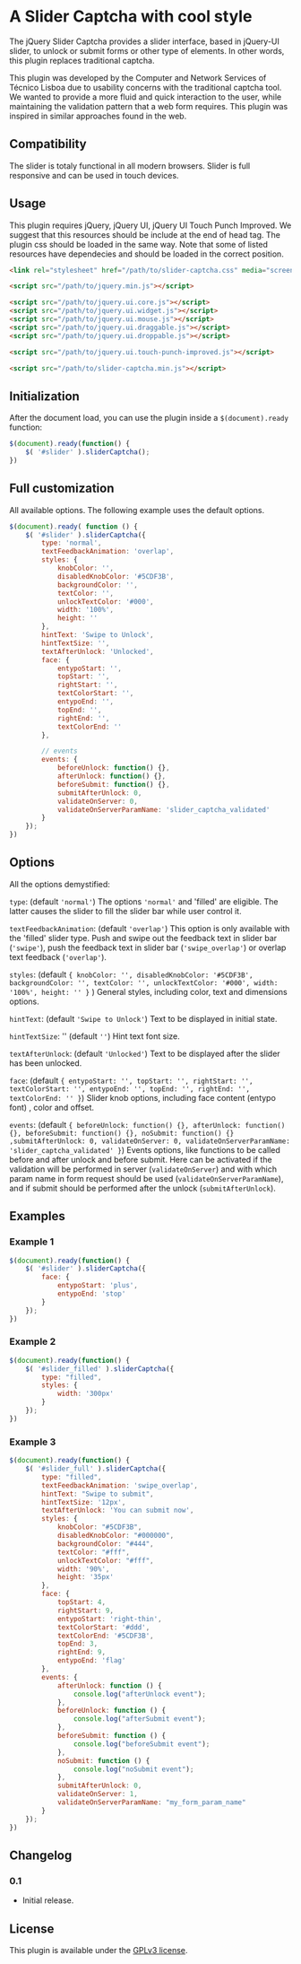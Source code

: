 A Slider Captcha with cool style
========================

The jQuery Slider Captcha provides a slider interface, based in jQuery-UI slider, to unlock or submit forms or other type of elements. In other words, this plugin replaces traditional captcha. 

This plugin was developed by the Computer and Network Services of Técnico Lisboa due to usability concerns with the traditional captcha tool. We wanted to provide a more fluid and quick interaction to the user, while maintaining the validation pattern that a web form requires. This plugin was inspired in similar approaches found in the web.


## Compatibility

The slider is totaly functional in all modern browsers. Slider is full responsive and can be used in touch devices.


## Usage

This plugin requires jQuery, jQuery UI, jQuery UI Touch Punch Improved. We suggest that this resources should be include at the end of head tag. The plugin css should be loaded in the same way. Note that some of listed resources have dependecies and should be loaded in the correct position.

```html
<link rel="stylesheet" href="/path/to/slider-captcha.css" media="screen">

<script src="/path/to/jquery.min.js"></script>

<script src="/path/to/jquery.ui.core.js"></script>
<script src="/path/to/jquery.ui.widget.js"></script>
<script src="/path/to/jquery.ui.mouse.js"></script>
<script src="/path/to/jquery.ui.draggable.js"></script>
<script src="/path/to/jquery.ui.droppable.js"></script>

<script src="/path/to/jquery.ui.touch-punch-improved.js"></script>

<script src="/path/to/slider-captcha.min.js"></script>
```

## Initialization

After the document load, you can use the plugin inside a `$(document).ready` function:

```javascript
$(document).ready(function() {
	$( '#slider' ).sliderCaptcha();	
})
```

## Full customization

All available options. The following example uses the default options.

```javascript
$(document).ready( function () {
	$( '#slider' ).sliderCaptcha({
		type: 'normal',
		textFeedbackAnimation: 'overlap',
		styles: {
			knobColor: '',
			disabledKnobColor: '#5CDF3B',
			backgroundColor: '',
			textColor: '',
			unlockTextColor: '#000',
			width: '100%',
			height: ''
		},
		hintText: 'Swipe to Unlock',
		hintTextSize: '',
		textAfterUnlock: 'Unlocked',
		face: {
			entypoStart: '',
			topStart: '',
			rightStart: '',
			textColorStart: '',
			entypoEnd: '',
			topEnd: '',
			rightEnd: '',
			textColorEnd: ''
		},

		// events
		events: {
			beforeUnlock: function() {},
			afterUnlock: function() {},
			beforeSubmit: function() {},
			submitAfterUnlock: 0,
			validateOnServer: 0,
			validateOnServerParamName: 'slider_captcha_validated'
		}		
	});
})
```

## Options

All the options demystified:

`type`: (default `'normal'`) The options `'normal'` and 'filled' are eligible. The latter causes the slider to fill the slider bar while user control it.

`textFeedbackAnimation`: (default `'overlap'`) This option is only available with the 'filled' slider type. Push and swipe out the feedback text in slider bar (`'swipe'`), push the feedback text in slider bar (`'swipe_overlap'`) or overlap text feedback (`'overlap'`).

`styles`: (default `{ knobColor: '', disabledKnobColor: '#5CDF3B', backgroundColor: '', textColor: '', unlockTextColor: '#000', width: '100%', height: '' }` ) General styles, including color, text and dimensions options.

`hintText`: (default `'Swipe to Unlock'`) Text to be displayed in initial state.

`hintTextSize`: '' (default `''`) Hint text font size.

`textAfterUnlock`: (default `'Unlocked'`) Text to be displayed after the slider has been unlocked.

`face`: (default `{ entypoStart: '', topStart: '', rightStart: '', textColorStart: '', entypoEnd: '', topEnd: '', rightEnd: '', textColorEnd: '' }`) Slider knob options, including face content (entypo font) , color and offset.

`events`: (default `{ beforeUnlock: function() {}, afterUnlock: function() {}, beforeSubmit: function() {}, noSubmit: function() {} ,submitAfterUnlock: 0, validateOnServer: 0, validateOnServerParamName: 'slider_captcha_validated' }`) Events options, like functions to be called before and after unlock and before submit. Here can be activated if the validation will be performed in server (`validateOnServer`) and with which param name in form request should be used (`validateOnServerParamName`), and if submit should be performed after the unlock (`submitAfterUnlock`).


## Examples

### Example 1

```javascript
$(document).ready(function() {
	$( '#slider' ).sliderCaptcha({
		face: {
			entypoStart: 'plus',
			entypoEnd: 'stop'
		}
	});
})
```

### Example 2

```javascript
$(document).ready(function() {
	$( '#slider_filled' ).sliderCaptcha({
		type: "filled",
		styles: {
			width: '300px'
		}
	});
})
```

### Example 3

```javascript
$(document).ready(function() {
	$( '#slider_full' ).sliderCaptcha({
		type: "filled",
		textFeedbackAnimation: 'swipe_overlap',
		hintText: "Swipe to submit",
		hintTextSize: '12px',
		textAfterUnlock: 'You can submit now',
		styles: {
			knobColor: "#5CDF3B",
			disabledKnobColor: "#000000",
			backgroundColor: "#444",
			textColor: "#fff",
			unlockTextColor: "#fff",
			width: '90%',
			height: '35px'
		},
		face: {
			topStart: 4,
			rightStart: 9,
			entypoStart: 'right-thin',
			textColorStart: '#ddd',
			textColorEnd: '#5CDF3B',
			topEnd: 3,
			rightEnd: 9,				
			entypoEnd: 'flag'
		},
		events: {
			afterUnlock: function () {
				console.log("afterUnlock event");
			},
			beforeUnlock: function () {
				console.log("afterSubmit event");
			},
			beforeSubmit: function () {
				console.log("beforeSubmit event");
			},
			noSubmit: function () {
				console.log("noSubmit event");
			},			
			submitAfterUnlock: 0,
			validateOnServer: 1,
			validateOnServerParamName: "my_form_param_name"
		}
	});
})
```


## Changelog

### 0.1
 - Initial release.

## License

This plugin is available under the [GPLv3 license](https://www.gnu.org/copyleft/gpl.html).